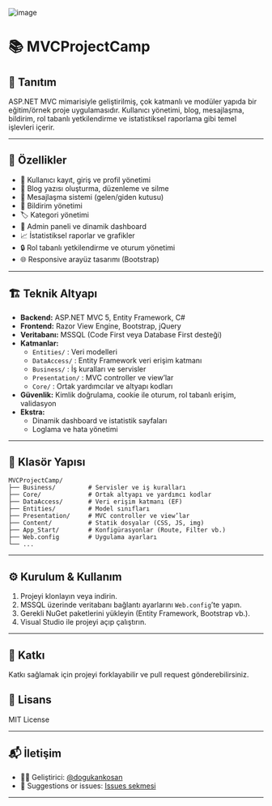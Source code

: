 ![image](https://github.com/user-attachments/assets/11b61d7f-9ba6-48be-822b-6c86fe07a80a)

# 📚 MVCProjectCamp

## 📝 Tanıtım

ASP.NET MVC mimarisiyle geliştirilmiş, çok katmanlı ve modüler yapıda bir eğitim/örnek proje uygulamasıdır. Kullanıcı yönetimi, blog, mesajlaşma, bildirim, rol tabanlı yetkilendirme ve istatistiksel raporlama gibi temel işlevleri içerir.

---

## 🚀 Özellikler

- 👤 Kullanıcı kayıt, giriş ve profil yönetimi
- 📝 Blog yazısı oluşturma, düzenleme ve silme
- 💬 Mesajlaşma sistemi (gelen/giden kutusu)
- 🔔 Bildirim yönetimi
- 🏷️ Kategori yönetimi
- 🎨 Admin paneli ve dinamik dashboard
- 📈 İstatistiksel raporlar ve grafikler
- 🔒 Rol tabanlı yetkilendirme ve oturum yönetimi
- 🌐 Responsive arayüz tasarımı (Bootstrap)

---

## 🏗️ Teknik Altyapı

- **Backend:** ASP.NET MVC 5, Entity Framework, C#
- **Frontend:** Razor View Engine, Bootstrap, jQuery
- **Veritabanı:** MSSQL (Code First veya Database First desteği)
- **Katmanlar:**
  - `Entities/` : Veri modelleri
  - `DataAccess/` : Entity Framework veri erişim katmanı
  - `Business/` : İş kuralları ve servisler
  - `Presentation/` : MVC controller ve view’lar
  - `Core/` : Ortak yardımcılar ve altyapı kodları
- **Güvenlik:** Kimlik doğrulama, cookie ile oturum, rol tabanlı erişim, validasyon
- **Ekstra:**  
  - Dinamik dashboard ve istatistik sayfaları
  - Loglama ve hata yönetimi

---

## 📂 Klasör Yapısı

```
MVCProjectCamp/
├── Business/         # Servisler ve iş kuralları
├── Core/             # Ortak altyapı ve yardımcı kodlar
├── DataAccess/       # Veri erişim katmanı (EF)
├── Entities/         # Model sınıfları
├── Presentation/     # MVC controller ve view’lar
├── Content/          # Statik dosyalar (CSS, JS, img)
├── App_Start/        # Konfigürasyonlar (Route, Filter vb.)
├── Web.config        # Uygulama ayarları
└── ...
```

---

## ⚙️ Kurulum & Kullanım

1. Projeyi klonlayın veya indirin.
2. MSSQL üzerinde veritabanı bağlantı ayarlarını `Web.config`’te yapın.
3. Gerekli NuGet paketlerini yükleyin (Entity Framework, Bootstrap vb.).
4. Visual Studio ile projeyi açıp çalıştırın.

---

## 🤝 Katkı

Katkı sağlamak için projeyi forklayabilir ve pull request gönderebilirsiniz.
## 📄 Lisans

MIT License

---

## 📬 İletişim

- 👨‍💻 Geliştirici: [@dogukankosan](https://github.com/dogukankosan)  
- 🐞 Suggestions or issues: [Issues sekmesi](https://github.com/dogukankosan/LogoWhatsappEntegrasyon/issues)

---


